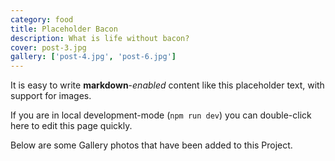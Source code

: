 ```yaml
---
category: food
title: Placeholder Bacon
description: What is life without bacon?
cover: post-3.jpg
gallery: ['post-4.jpg', 'post-6.jpg']
---
```


It is easy to write **markdown**-*enabled* content like this placeholder text, with support for images.

If you are in local development-mode (`npm run dev`) you can double-click here to edit this page quickly.

Below are some Gallery photos that have been added to this Project.
